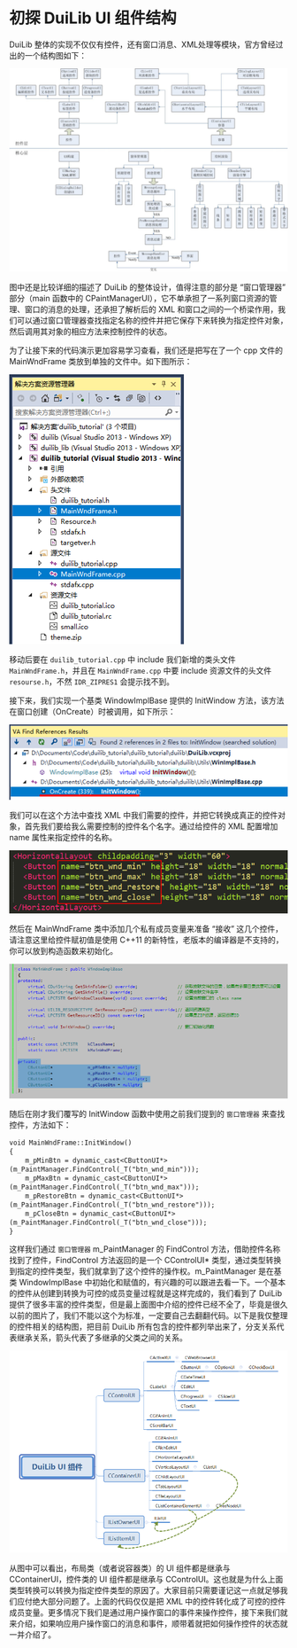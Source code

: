 # 初探 DuiLib UI 组件结构

DuiLib 整体的实现不仅仅有控件，还有窗口消息、XML处理等模块，官方曾经过出的一个结构图如下：

<img src="2018-04-30_01-41-25.png" />

图中还是比较详细的描述了 DuiLib 的整体设计，值得注意的部分是 “窗口管理器” 部分（main 函数中的 CPaintManagerUI），它不单承担了一系列窗口资源的管理、窗口的消息的处理，还承担了解析后的 XML 和窗口之间的一个桥梁作用，我们可以通过窗口管理器查找指定名称的控件并把它保存下来转换为指定控件对象，然后调用其对象的相应方法来控制控件的状态。

为了让接下来的代码演示更加容易学习查看，我们还是把写在了一个 cpp 文件的 MainWndFrame 类放到单独的文件中。如下图所示：

<img src="2018-05-02_09-40-52.png" />

移动后要在 `duilib_tutorial.cpp` 中 include 我们新增的类头文件 `MainWndFrame.h`，并且在 `MainWndFrame.cpp` 中要 include 资源文件的头文件 `resourse.h`，不然 `IDR_ZIPRES1` 会提示找不到。

接下来，我们实现一个基类 WindowImplBase 提供的 InitWindow 方法，该方法在窗口创建（OnCreate）时被调用，如下所示：

<img src="2018-05-02_09-45-59.png" />

我们可以在这个方法中查找 XML 中我们需要的控件，并把它转换成真正的控件对象，首先我们要给我么需要控制的控件名个名字。通过给控件的 XML 配置增加 name 属性来指定控件的名称。

<img src="2018-05-02_09-49-04.png" />

然后在 MainWndFrame 类中添加几个私有成员变量来准备 “接收” 这几个控件，请注意这里给控件赋初值是使用 C++11 的新特性，老版本的编译器是不支持的，你可以放到构造函数来初始化。

<img src="2018-05-02_09-55-40.png" />

随后在刚才我们覆写的 InitWindow 函数中使用之前我们提到的 `窗口管理器` 来查找控件，方法如下：

```
void MainWndFrame::InitWindow()
{
	m_pMinBtn = dynamic_cast<CButtonUI*>(m_PaintManager.FindControl(_T("btn_wnd_min")));
	m_pMaxBtn = dynamic_cast<CButtonUI*>(m_PaintManager.FindControl(_T("btn_wnd_max")));
	m_pRestoreBtn = dynamic_cast<CButtonUI*>(m_PaintManager.FindControl(_T("btn_wnd_restore")));
	m_pCloseBtn = dynamic_cast<CButtonUI*>(m_PaintManager.FindControl(_T("btn_wnd_close")));
}
```

这样我们通过 `窗口管理器` m_PaintManager 的 FindControl 方法，借助控件名称找到了控件，FindControl 方法返回的是一个 CControlUI* 类型，通过类型转换到指定的控件类型，我们就拿到了这个控件的操作权。m_PaintManager 是在基类 WindowImplBase 中初始化和赋值的，有兴趣的可以跟进去看一下。一个基本的控件从创建到转换为可控的成员变量过程就是这样完成的，我们看到了 DuiLib 提供了很多丰富的控件类型，但是最上面图中介绍的控件已经不全了，毕竟是很久以前的图片了，我们不能以这个为标准，一定要自己去翻翻代码。以下是我仅整理的控件相关的结构图，把目前 DuiLib 所有包含的控件都列举出来了，分支关系代表继承关系，箭头代表了多继承的父类之间的关系。

<img src="2018-04-30_01-54-36.png" />

从图中可以看出，布局类（或者说容器类）的 UI 组件都是继承与 CContainerUI，控件类的 UI 组件都是继承与 CControlUI。这也就是为什么上面类型转换可以转换为指定控件类型的原因了。大家目前只需要谨记这一点就足够我们应付绝大部分问题了。上面的代码仅仅是把 XML 中的控件转化成了可控的控件成员变量。更多情况下我们是通过用户操作窗口的事件来操作控件，接下来我们就来介绍，如果响应用户操作窗口的消息和事件，顺带着就把如何操作控件的状态就一并介绍了。
